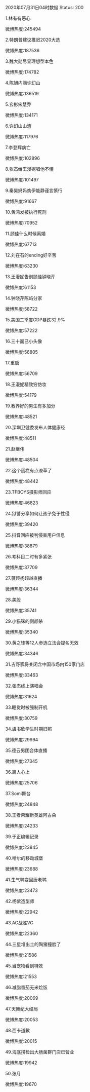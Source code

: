 2020年07月31日04时数据
Status: 200

1.林有有恶心

微博热度:245494

2.特朗普建议推迟2020大选

微博热度:187536

3.魏大勋尽显理想型本色

微博热度:174782

4.陈旭内涵许幻山

微博热度:136519

5.玄彬宋慧乔

微博热度:134171

6.许幻山山渣

微博热度:117976

7.李登辉病亡

微博热度:102896

8.张杰给王漫妮唱他不懂

微博热度:101497

9.秦昊妈妈劝伊能静谨言慎行

微博热度:91667

10.黄鸿发被执行死刑

微博热度:70952

11.顾佳什么时候离婚

微博热度:67713

12.刘在石的ending好辛苦

微博热度:63230

13.王漫妮告别顾佳钟晓芹

微博热度:61153

14.钟晓芹陈屿分家

微博热度:58722

15.美国二季度GDP暴跌32.9%

微博热度:57222

16.三十而已小头像

微博热度:56805

17.重启

微博热度:56709

18.王漫妮精致穷仿妆

微博热度:54179

19.教养好的男生有多加分

微博热度:48521

20.深圳卫健委发布人体健康经

微博热度:48511

21.赵继伟

微博热度:48504

22.这个蛋糕有点潦草了

微博热度:48442

23.TFBOYS摄影师回应

微博热度:46823

24.狱警分享如何让孩子免于性侵

微博热度:39420

25.抖音回应被判侵害用户信息

微博热度:38879

26.考科目二时有多紧张

微博热度:37709

27.薇娅杨超越直播

微博热度:36344

28.美股

微博热度:35741

29.小猫咪的侧颜杀

微博热度:35340

30.黄之锋等12人参选立法会提名无效

微博热度:34346

31.吉野家将关闭含中国市场内150家门店

微博热度:33463

32.张杰线上演唱会

微博热度:31624

33.睡觉时被强制开机

微博热度:30759

34.虞书欣学生时期旧照

微博热度:29994

35.德云男团合体直播

微博热度:27345

36.离人心上

微博热度:25706

37.Somi舞台

微博热度:24848

38.王者荣耀新英雄阿古朵

微博热度:24233

39.于正编辑记录

微博热度:23845

40.哈尔的移动城堡

微博热度:23688

41.生气鸭变回唐老鸭

微博热度:23473

42.杨紫造型师

微博热度:22942

43.AG战胜VG

微博热度:22360

44.三星堆出土的陶猪撞脸了

微博热度:21586

45.当宠物看到特效

微博热度:21553

46.减脂番茄无米烩饭

微博热度:20069

47.天舞纪大结局

微博热度:20053

48.西卡道歉

微博热度:20015

49.海底捞检出大肠菌群门店已营业

微博热度:19942

50.张月

微博热度:19670

